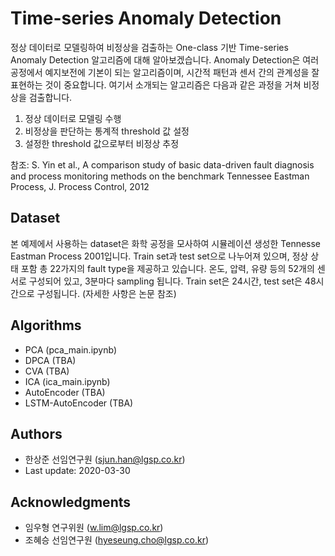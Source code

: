 # Time-series Anomaly Detection

정상 데이터로 모델링하여 비정상을 검출하는 One-class 기반 Time-series Anomaly Detection 알고리즘에 대해 알아보겠습니다. Anomaly Detection은 여러 공정에서 예지보전에 기본이 되는 알고리즘이며, 시간적 패턴과 센서 간의 관계성을 잘 표현하는 것이 중요합니다. 여기서 소개되는 알고리즘은 다음과 같은 과정을 거쳐 비정상을 검출합니다.

1. 정상 데이터로 모델링 수행
2. 비정상을 판단하는 통계적 threshold 값 설정
3. 설정한 threshold 값으로부터 비정상 추정

참조: S. Yin et al., A comparison study of basic data-driven fault diagnosis and process monitoring methods on the benchmark Tennessee Eastman Process, J. Process Control, 2012

## Dataset

본 예제에서 사용하는 dataset은 화학 공정을 모사하여 시뮬레이션 생성한 Tennesse Eastman Process 2001입니다. Train set과 test set으로 나누어져 있으며, 정상 상태 포함 총 22가지의 fault type을 제공하고 있습니다. 온도, 압력, 유량 등의 52개의 센서로 구성되어 있고, 3분마다 sampling 됩니다. Train set은 24시간, test set은 48시간으로 구성됩니다. (자세한 사항은 논문 참조)


## Algorithms

* PCA (pca_main.ipynb)
* DPCA (TBA)
* CVA (TBA)
* ICA (ica_main.ipynb)
* AutoEncoder (TBA)
* LSTM-AutoEncoder (TBA)


## Authors

* 한상준 선임연구원 (sjun.han@lgsp.co.kr)
* Last update: 2020-03-30


## Acknowledgments

* 임우형 연구위원 (w.lim@lgsp.co.kr)
* 조혜승 선임연구원 (hyeseung.cho@lgsp.co.kr)

